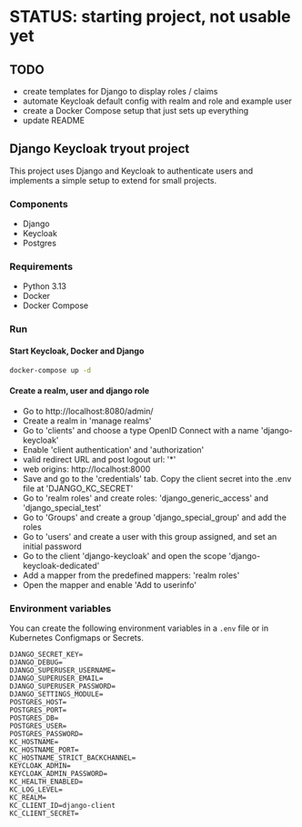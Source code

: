 # STATUS: starting project, not usable yet

## TODO

- create templates for Django to display roles / claims
- automate Keycloak default config with realm and role and example user
- create a Docker Compose setup that just sets up everything
- update README

## Django Keycloak tryout project

This project uses Django and Keycloak to authenticate users and implements a simple setup to extend for small projects.

### Components

- Django
- Keycloak
- Postgres

### Requirements

- Python 3.13
- Docker
- Docker Compose

### Run

#### Start Keycloak, Docker and Django

```bash
docker-compose up -d
```

#### Create a realm, user and django role

- Go to http://localhost:8080/admin/
- Create a realm in 'manage realms'
- Go to 'clients' and choose a type OpenID Connect with a name 'django-keycloak'
- Enable 'client authentication' and 'authorization'
- valid redirect URL and post logout url: '*'
- web origins: http://localhost:8000
- Save and go to the 'credentials' tab. Copy the client secret into the .env file at 'DJANGO_KC_SECRET'
- Go to 'realm roles' and create roles: 'django_generic_access' and 'django_special_test'
- Go to 'Groups' and create a group 'django_special_group' and add the roles
- Go to 'users' and create a user with this group assigned, and set an initial password
- Go to the client 'django-keycloak' and open the scope 'django-keycloak-dedicated'
- Add a mapper from the predefined mappers: 'realm roles'
- Open the mapper and enable 'Add to userinfo'
  <br/>

### Environment variables

You can create the following environment variables in a `.env` file or in Kubernetes Configmaps or Secrets.

```
DJANGO_SECRET_KEY=
DJANGO_DEBUG=
DJANGO_SUPERUSER_USERNAME=
DJANGO_SUPERUSER_EMAIL=
DJANGO_SUPERUSER_PASSWORD=
DJANGO_SETTINGS_MODULE=
POSTGRES_HOST=
POSTGRES_PORT=
POSTGRES_DB=
POSTGRES_USER=
POSTGRES_PASSWORD=
KC_HOSTNAME=
KC_HOSTNAME_PORT=
KC_HOSTNAME_STRICT_BACKCHANNEL=
KEYCLOAK_ADMIN=
KEYCLOAK_ADMIN_PASSWORD=
KC_HEALTH_ENABLED=
KC_LOG_LEVEL=
KC_REALM=
KC_CLIENT_ID=django-client
KC_CLIENT_SECRET=
```